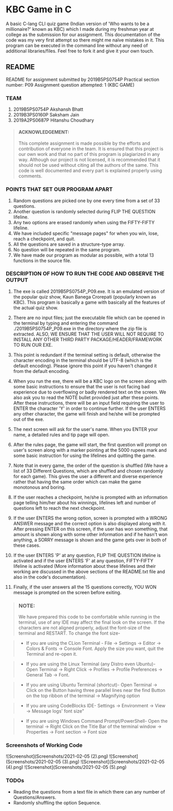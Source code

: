 # KBC Game in C
A basic C-lang CLI quiz game (Indian version of 'Who wants to be a millionaire?' known as KBC) which I made during my freshman year at college as the submission for our assignment. This documentation of the code was my very first attempt so there might me naïve mistakes in it. This program can be executed in the command line without any need of additional libraries/files. Feel free to fork it and give it your own touch.

## **README**

README for assignment submitted by 2019B5PS0754P
Practical section number: P09
Assignment question attempted: 1 (KBC GAME)

### TEAM
1. 2019B5PS0754P  Akshansh Bhatt
2. 2019B3PS0160P  Saksham Jain
3. 2019A2PS0687P  Hitanshu Choudhary

>#### ACKNOWLEDGEMENT:
>This complete assignment is made possible by the efforts and contribution of everyone in the team. It is ensured that this project is our own work and that no part of this program is plagiarized in any way. Although our project is not licensed, it is recommended that it should not be used without citing all the authors of the same.
This code is well documented and every part is explained properly using comments.

### POINTS THAT SET OUR PROGRAM APART

1. Random questions are picked one by one every time from a set of 33 questions.
2. Another question is randomly selected during FLIP THE QUESTION lifeline.
3. Any two options are erased randomly when using the FIFTY-FIFTY lifeline.
4. We have included specific "message pages" for when you win, lose, reach a checkpoint, and quit.
5. All the questions are saved in a structure-type array.
6. No question will be repeated in the same program.
7. We have made our program as modular as possible, with a total 13 functions in the source file.

### DESCRIPTION OF HOW TO RUN THE CODE AND OBSERVE THE OUTPUT

1. The exe is called 2019B5PS0754P_P09.exe. It is an emulated version of the popular quiz show, Kaun Banega Crorepati (popularly known as KBC). This program is basically a game with basically all the features of the actual quiz show.

2. There are no input files; just the executable file which can be opened in the terminal by typing and entering the command ./2019B5PS0754P_P09.exe in the directory where the zip file is extracted. ALSO, WE ENSURE THAT THE USER WILL NOT REQUIRE TO INSTALL ANY OTHER THIRD PARTY PACKAGE/HEADER/FRAMEWORK TO RUN OUR EXE.

3. This point is redundant if the terminal setting is default, otherwise the character encoding in the terminal should be UTF-8 (which is the default encoding). Please ignore this point if you haven't changed it from the default encoding.

4. When you run the exe, there will be a KBC logo on the screen along with some basic instructions to ensure that the user is not facing bad experience due to overflowing or badly rendered text on the screen. We also ask you to read the NOTE bullet provided just after these points. After these instructions, there will be an input field requiring the user to ENTER the character 'Y' in order to continue further. If the user ENTERS any other character, the game will finish and he/she will be prompted out of the exe.

5. The next screen will ask for the user's name. When you ENTER your name, a detailed rules and tip page will open.

6. After the rules page, the game will start, the first question will prompt on user's screen along with a marker pointing at the 5000 rupees mark and some basic instruction for using the lifelines and quitting the game.

7. Note that in every game, the order of the question is shuffled (We have a list of 33 Different Questions, which are shuffled and chosen randomly for each game). This gives the user a different and diverse experience rather that having the same order which can make the game monotonous and boring.

8. If the user reaches a checkpoint, he/she is prompted with an information page telling him/her about his winnings, lifelines left and number of questions left to reach the next checkpoint.

9. If the user ENTERS the wrong option, screen is prompted with a WRONG ANSWER message and the correct option is also displayed along with it. After pressing ENTER on this screen, if the user has won something, that amount is shown along with some other information and if he hasn't won anything, a SORRY message is shown and the game gets over in both of these cases. 

10. If the user ENTERS 'P' at any question, FLIP THE QUESTION lifeline is activated and if the user ENTERS 'F' at any question, FIFTY-FIFTY lifeline is activated (More information about these lifelines and their working are discussed in the above sections of the README.txt file and also in the code's documentation).

11. Finally, if the user answers all the 15 questions correctly, YOU WON message is prompted on the screen before exiting.

>### NOTE:
>We have prepared this code to be comfortable while running in the terminal, use of any IDE may affect the final look on the screen. If the characters are not aligned properly, adjust the font-size of the terminal and RESTART. To change the font size-

>* If you are using the CLion Terminal -
 File → Settings → Editor → Colors & Fonts → Console Font.
 	Apply the size you want, quit the Terminal and re-open it.

>* If you are using the Linux Terminal (any Distro even Ubuntu)-
	Open Terminal → Right Click → Profiles → Profile Preferences → General Tab → Font.

>* If you are using Ubuntu Terminal (shortcut)-
	Open Terminal → Click on the Button having three parallel lines near the find Button on the top ribbon of the terminal → Magnifying option

>* If you are using CodeBlocks IDE-
	Settings → Environment → View → Message logs' font size"

>* If you are using Windows Command Prompt/PowerShell-
	Open the terminal → Right Click on the Title Bar of the terminal window → Properties → Font section → Font size

### Screenshots of Working Code
![Screenshot](Screenshots/2021-02-05 (2).png)
![Screenshot](Screenshots/2021-02-05 (3).png)
![Screenshot](Screenshots/2021-02-05 (4).png)
![Screenshot](Screenshots/2021-02-05 (5).png)
	
### TODOs
* Reading the questions from a text file in which there can any number of Questions/Answers.
* Randomly shuffling the option Sequence.

